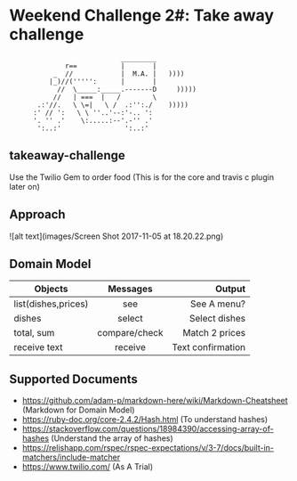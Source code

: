 # Weekend Challenge 2#: Take away challenge

```
                            _________
              r==           |       |
           _  //            |  M.A. |   ))))
          |_)//(''''':      |       |
            //  \_____:_____.-------D     )))))
           //   | ===  |   /        \
       .:'//.   \ \=|   \ /  .:'':./    )))))
      :' // ':   \ \ ''..'--:'-.. ':
      '. '' .'    \:.....:--'.-'' .'
       ':..:'                ':..:'

 ```

## takeaway-challenge
Use the Twilio Gem to order food
(This is for the core and travis c plugin later on)

## Approach
![alt text](images/Screen Shot 2017-11-05 at 18.20.22.png)

## Domain Model

| Objects            | Messages      | Output            |
| ------------------ |:-------------:| -----------------:|
| list(dishes,prices)| see           | See A menu?       |
| dishes             | select        | Select dishes     |
| total, sum         | compare/check | Match 2 prices    |
| receive text       | receive       | Text confirmation |


## Supported Documents
- https://github.com/adam-p/markdown-here/wiki/Markdown-Cheatsheet (Markdown for Domain Model)
- https://ruby-doc.org/core-2.4.2/Hash.html (To understand hashes)
- https://stackoverflow.com/questions/18984390/accessing-array-of-hashes (Understand the array of hashes)
- https://relishapp.com/rspec/rspec-expectations/v/3-7/docs/built-in-matchers/include-matcher
- https://www.twilio.com/ (As A Trial)
